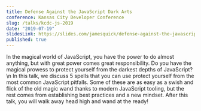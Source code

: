 ```yaml
---
title: Defense Against the JavaScript Dark Arts
conference: Kansas City Developer Conference
slug: /talks/kcdc-js-2019
date: "2019-07-19"
slidesLink: https://slides.com/jamesquick/defense-against-the-javascript-dark-arts
published: true
---
```


In the magical world of JavaScript, you have the power to do almost anything, but with great power comes great responsibility. Do you have the magical prowess to protect yourself from the darkest depths of JavaScript? \n In this talk, we discuss 5 spells that you can use protect yourself from the most common JavaScript pitfalls. Some of these are as easy as a swish and flick of the old magic wand thanks to modern JavaScript tooling, but the rest comes from establishing best practices and a new mindset. After this talk, you will walk away head high and wand at the ready!
